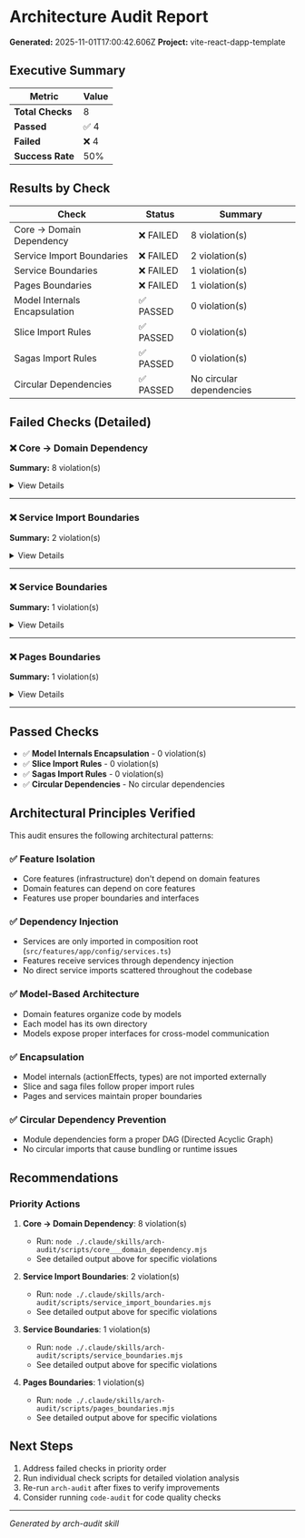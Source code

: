 # Architecture Audit Report

**Generated:** 2025-11-01T17:00:42.606Z
**Project:** vite-react-dapp-template

## Executive Summary

| Metric | Value |
|--------|-------|
| **Total Checks** | 8 |
| **Passed** | ✅ 4 |
| **Failed** | ❌ 4 |
| **Success Rate** | 50% |

## Results by Check

| Check | Status | Summary |
|-------|--------|---------|
| Core → Domain Dependency | ❌ FAILED | 8 violation(s) |
| Service Import Boundaries | ❌ FAILED | 2 violation(s) |
| Service Boundaries | ❌ FAILED | 1 violation(s) |
| Pages Boundaries | ❌ FAILED | 1 violation(s) |
| Model Internals Encapsulation | ✅ PASSED | 0 violation(s) |
| Slice Import Rules | ✅ PASSED | 0 violation(s) |
| Sagas Import Rules | ✅ PASSED | 0 violation(s) |
| Circular Dependencies | ✅ PASSED | No circular dependencies |

## Failed Checks (Detailed)

### ❌ Core → Domain Dependency

**Summary:** 8 violation(s)

<details>
<summary>View Details</summary>

```
Core → Domain Dependency Check
================================================================================

Rule: Core features (infrastructure) MUST NOT depend on domain features
Exception: src/features/app/config/ (composition root) can import anything

Violations
--------------------------------------------------------------------------------

❌ Found 8 violation(s)

  ❌ router (core) → domain features:
     → wallet (domain)
        File: src/features/router/hooks/usePages.tsx
        File: src/features/router/Router.tsx
        File: src/features/router/Router.tsx
     → auth (domain)
        File: src/features/router/hooks/useRoutes.tsx
        File: src/features/router/Router.tsx
     → blog-demo (domain)
        File: src/features/router/Router.tsx

  ❌ ui (core) → domain features:
     → auth (domain)
        File: src/features/ui/mantine/Layout/LayoutBase.tsx
     → wallet (domain)
        File: src/features/ui/mantine/Layout/LayoutBase.tsx

Fix: Move these dependencies to src/features/app/config/

================================================================================
Summary: 8 violation(s)
```

</details>

---

### ❌ Service Import Boundaries

**Summary:** 2 violation(s)

<details>
<summary>View Details</summary>

```
Service Import Check (Dependency Injection)
================================================================================

Rule: Services MUST ONLY be imported in src/features/app/config/
Why: Enforce dependency injection pattern

Violations
--------------------------------------------------------------------------------

❌ Found 2 violation(s)

  ❌ src/features/chat/runtime/useChatRuntime.ts
     Line 6: @/services/chat/GoogleADKChatModelAdapter
     Line 7: @/services/chat/LangGraphChatModelAdapter
     Fix: Move service instantiation to src/features/app/config/services.ts
          Use dependency injection - features receive services through interfaces

================================================================================
Summary: 2 violation(s)
```

</details>

---

### ❌ Service Boundaries

**Summary:** 1 violation(s)

<details>
<summary>View Details</summary>

```
Service Boundaries Check
================================================================================

Rule: Services can ONLY import:
  ✅ @/features/{feature}/I{Feature}Api.ts - Root-level interfaces
  ✅ @/features/{feature}/types/* - Feature types
  ✅ @/features/{feature}/models/{model}/types/* - Model types
  ✅ @/services/* - Other services
  ✅ External libraries

Services CANNOT import:
  ❌ @/pages/*
  ❌ @/hooks/*
  ❌ @/features/{feature}/models/{model}/actions.ts
  ❌ @/features/{feature}/models/{model}/slice.ts
  ❌ @/features/{feature}/models/{model}/actionEffects/*
  ❌ @/features/{feature}/hooks/*
  ❌ @/features/{feature}/components/*
  ❌ @/features/{feature}/config

Violations
--------------------------------------------------------------------------------

❌ Found 1 violation(s)

  ❌ src/services/auth/AuthService.ts
     Line 3: @/features/auth/config
     Issue: Services can only import root I*Api interfaces and types from features
     Fix: Services should only import:
          - Root interfaces: @/features/{feature}/I{Feature}Api
          - Types: @/features/{feature}/types/* or .../models/{model}/types/*
          - Other services: @/services/*
          - External libraries

================================================================================
Summary: 1 violation(s)
```

</details>

---

### ❌ Pages Boundaries

**Summary:** 1 violation(s)

<details>
<summary>View Details</summary>

```
Pages Boundaries Check
================================================================================

Rule: Pages can ONLY import:
  ✅ @/features/{feature}/components/* - Feature components
  ✅ @/features/{feature}/hooks/* - Feature hooks
  ✅ @/features/{feature}/hocs/* - Feature HOCs
  ✅ @/hooks/* - Root hooks
  ✅ External libraries (React, etc.)

Pages CANNOT import:
  ❌ @/services/*
  ❌ @/features/{feature}/models/*
  ❌ @/features/{feature}/types/*
  ❌ @/features/{feature}/slice.ts
  ❌ @/features/{feature}/sagas.ts
  ❌ @/features/{feature}/I{Feature}Api.ts
  ❌ @/features/{feature}/config
  ❌ @/features/{feature}/routes

Violations
--------------------------------------------------------------------------------

❌ Found 1 violation(s)

  ❌ src/pages/Home/components/Environment.tsx
     Line 3: @/features/router/config
     Issue: Pages can only import components, hooks, and hocs from features
     Fix: Pages should only import:
          - Feature components: @/features/{feature}/components/*
          - Feature hooks: @/features/{feature}/hooks/*
          - Feature HOCs: @/features/{feature}/hocs/*
          - Root hooks: @/hooks/*

================================================================================
Summary: 1 violation(s)
```

</details>

---

## Passed Checks

- ✅ **Model Internals Encapsulation** - 0 violation(s)
- ✅ **Slice Import Rules** - 0 violation(s)
- ✅ **Sagas Import Rules** - 0 violation(s)
- ✅ **Circular Dependencies** - No circular dependencies

## Architectural Principles Verified

This audit ensures the following architectural patterns:

### ✅ Feature Isolation
- Core features (infrastructure) don't depend on domain features
- Domain features can depend on core features
- Features use proper boundaries and interfaces

### ✅ Dependency Injection
- Services are only imported in composition root (`src/features/app/config/services.ts`)
- Features receive services through dependency injection
- No direct service imports scattered throughout the codebase

### ✅ Model-Based Architecture
- Domain features organize code by models
- Each model has its own directory
- Models expose proper interfaces for cross-model communication

### ✅ Encapsulation
- Model internals (actionEffects, types) are not imported externally
- Slice and saga files follow proper import rules
- Pages and services maintain proper boundaries

### ✅ Circular Dependency Prevention
- Module dependencies form a proper DAG (Directed Acyclic Graph)
- No circular imports that cause bundling or runtime issues

## Recommendations

### Priority Actions

1. **Core → Domain Dependency**: 8 violation(s)
   - Run: `node ./.claude/skills/arch-audit/scripts/core___domain_dependency.mjs`
   - See detailed output above for specific violations

2. **Service Import Boundaries**: 2 violation(s)
   - Run: `node ./.claude/skills/arch-audit/scripts/service_import_boundaries.mjs`
   - See detailed output above for specific violations

3. **Service Boundaries**: 1 violation(s)
   - Run: `node ./.claude/skills/arch-audit/scripts/service_boundaries.mjs`
   - See detailed output above for specific violations

4. **Pages Boundaries**: 1 violation(s)
   - Run: `node ./.claude/skills/arch-audit/scripts/pages_boundaries.mjs`
   - See detailed output above for specific violations

## Next Steps

1. Address failed checks in priority order
2. Run individual check scripts for detailed violation analysis
3. Re-run `arch-audit` after fixes to verify improvements
4. Consider running `code-audit` for code quality checks

---

*Generated by arch-audit skill*
